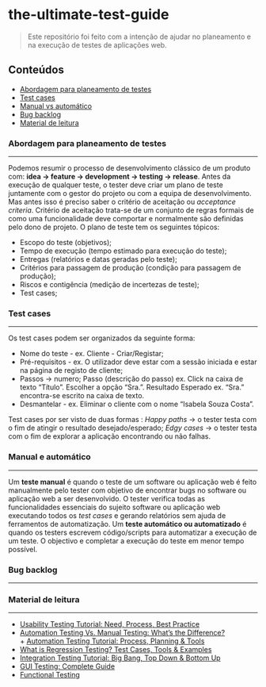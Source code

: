 # the-ultimate-test-guide
> Este repositório foi feito com a intenção de ajudar no planeamento e na execução de testes de aplicações web.

Conteúdos
---
+ [Abordagem para planeamento de testes](#)
+ [Test cases](#)
+ [Manual vs automático](#)
+ [Bug backlog](#)
+ [Material de leitura](#)


### Abordagem para planeamento de testes
---
Podemos resumir o processo de desenvolvimento clássico de um produto com: **idea -> feature -> development -> testing -> release**.
Antes da execução de qualquer teste, o tester deve criar um plano de teste juntamente com o gestor do projeto ou com a equipa de desenvolvimento. Mas antes isso é preciso saber o critério de aceitação ou *acceptance criteria*. 
Critério de aceitação trata-se de um conjunto de regras formais de como uma funcionalidade deve comportar e normalmente são definidas pelo dono de projeto.
O plano de teste tem os seguintes tópicos:
* Escopo do teste (objetivos);
* Tempo de execução (tempo estimado para execução do teste);
* Entregas (relatórios e datas geradas pelo teste);
* Critérios para passagem de produção (condição para passagem de produção);
* Riscos e contigência (medição de incertezas de teste);
* Test cases;

### Test cases
---
Os test cases podem ser organizados da seguinte forma:
* Nome do teste - ex. Cliente - Criar/Registar;
* Pré-requisitos - ex. O utilizador deve estar com a sessão iniciada e estar na página de registo de cliente;
* Passos -> numero; Passo (descrição do passo) ex. Click na caixa de texto “Título”. Escolher a opção  “Sra.”. Resultado Esperado ex. “Sra.” encontra-se escrito na caixa de texto.
* Desmantelar - ex. Eliminar o cliente com o nome “Isabela Souza Costa”.

Test cases por ser visto de duas formas :
*Happy paths* -> o tester testa com o fim de atingir o resultado desejado/esperado;
*Edgy cases* -> o tester testa com o fim de explorar a aplicação encontrando ou não falhas.

### Manual e automático
---
Um **teste manual** é quando o teste de um software ou aplicação web é feito manualmente pelo tester com objetivo de encontrar bugs no software ou aplicação web a ser desenvolvido. O tester verifica todas as funcionalidades essenciais do sujeito software ou aplicação web executando todos os *test cases* e gerando relatórios sem ajuda de ferramentos de automatização.
Um **teste automático ou automatizado** é quando os testers escrevem código/scripts para automatizar a execução de um teste. O objectivo e completar a execução do teste em menor tempo possível.

### Bug backlog
---


### Material de leitura
---
+ [Usability Testing Tutorial: Need, Process, Best Practice](https://www.guru99.com/usability-testing-tutorial.html)
+ [Automation Testing Vs. Manual Testing: What’s the Difference?](https://www.guru99.com/difference-automated-vs-manual-testing.html)
+ [Automation Testing Tutorial: Process, Planning & Tools](https://www.guru99.com/automation-testing.html)
+ [What is Regression Testing? Test Cases, Tools & Examples](https://www.guru99.com/regression-testing.html)
+ [Integration Testing Tutorial: Big Bang, Top Down & Bottom Up](https://www.guru99.com/integration-testing.html)
+ [GUI Testing: Complete Guide](https://www.guru99.com/gui-testing.html)
+ [Functional Testing](https://test.io/functional-testing/)
